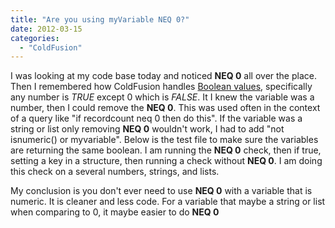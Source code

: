 ```yaml
---
title: "Are you using myVariable NEQ 0?"
date: 2012-03-15
categories: 
  - "ColdFusion"
---
```


I was looking at my code base today and noticed **NEQ 0** all over the place. Then I remembered how ColdFusion handles [Boolean values](http://help.adobe.com/en_US/ColdFusion/9.0/Developing/WSc3ff6d0ea77859461172e0811cbec09af4-7fd0.html), specifically any number is _TRUE_ except 0 which is _FALSE_. It I knew the variable was a number, then I could remove the **NEQ 0**. This was used often in the context of a query like "if recordcount neq 0 then do this". If the variable was a string or list only removing **NEQ 0** wouldn't work, I had to add "not isnumeric() or myvariable". Below is the test file to make sure the variables are returning the same boolean. I am running the **NEQ 0** check, then if true, setting a key in a structure, then running a check without **NEQ 0**. I am doing this check on a several numbers, strings, and lists.

My conclusion is you don't ever need to use **NEQ 0** with a variable that is numeric. It is cleaner and less code. For a variable that maybe a string or list when comparing to 0, it maybe easier to do **NEQ 0**
<script src="https://gist.github.com/2045802.js"></script>
